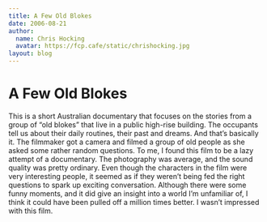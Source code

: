 ```yaml
---
title: A Few Old Blokes
date: 2006-08-21
author:
  name: Chris Hocking
  avatar: https://fcp.cafe/static/chrishocking.jpg
layout: blog
---
```

# A Few Old Blokes

This is a short Australian documentary that focuses on the stories from a group of “old blokes” that live in a public high-rise building. The occupants tell us about their daily routines, their past and dreams. And that’s basically it. The filmmaker got a camera and filmed a group of old people as she asked some rather random questions. To me, I found this film to be a lazy attempt of a documentary. The photography was average, and the sound quality was pretty ordinary. Even though the characters in the film were very interesting people, it seemed as if they weren’t being fed the right questions to spark up exciting conversation. Although there were some funny moments, and it did give an insight into a world I’m unfamiliar of, I think it could have been pulled off a million times better. I wasn’t impressed with this film.